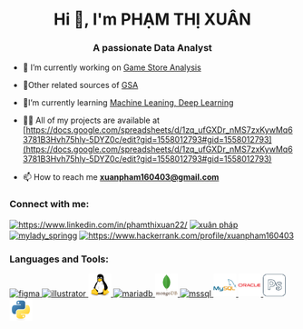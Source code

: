 <h1 align="center">Hi 👋, I'm PHẠM THỊ XUÂN</h1>
<h3 align="center">A passionate Data Analyst</h3>

- 🔭 I’m currently working on [Game Store Analysis](https://www.canva.com/design/DAGULtkc6h8/96cs6tVMS97Bo2_J5TQ1zg/view?utm_content=DAGULtkc6h8&utm_campaign=share_your_design&utm_medium=link&utm_source=shareyourdesignpanel#1)

- 👯Other related sources of [GSA](https://docs.google.com/spreadsheets/d/18LN4Z2X_zFQlc7f43e2fFxk5XdV_C1vDD4xsMg-LQCA/edit?gid=1833268854#gid=1833268854)

- 🤝I’m currently learning [Machine Leaning, Deep Learning](https://drive.google.com/drive/folders/1QYpd5z-GBoItcfsFdSG36gyo0zDXDzJC)

- 👨‍💻 All of my projects are available at [https://docs.google.com/spreadsheets/d/1zq_ufGXDr_nMS7zxKywMq63781B3Hvh75hly-5DYZ0c/edit?gid=1558012793#gid=1558012793](https://docs.google.com/spreadsheets/d/1zq_ufGXDr_nMS7zxKywMq63781B3Hvh75hly-5DYZ0c/edit?gid=1558012793#gid=1558012793)

- 📫 How to reach me **xuanpham160403@gmail.com**

<h3 align="left">Connect with me:</h3>
<p align="left">
<a href="https://linkedin.com/in/https://www.linkedin.com/in/phamthixuan22/" target="blank"><img align="center" src="https://raw.githubusercontent.com/rahuldkjain/github-profile-readme-generator/master/src/images/icons/Social/linked-in-alt.svg" alt="https://www.linkedin.com/in/phamthixuan22/" height="30" width="40" /></a>
<a href="https://fb.com/xuân pháp" target="blank"><img align="center" src="https://raw.githubusercontent.com/rahuldkjain/github-profile-readme-generator/master/src/images/icons/Social/facebook.svg" alt="xuân pháp" height="30" width="40" /></a>
<a href="https://instagram.com/mylady_springg" target="blank"><img align="center" src="https://raw.githubusercontent.com/rahuldkjain/github-profile-readme-generator/master/src/images/icons/Social/instagram.svg" alt="mylady_springg" height="30" width="40" /></a>
<a href="https://www.hackerrank.com/https://www.hackerrank.com/profile/xuanpham160403" target="blank"><img align="center" src="https://raw.githubusercontent.com/rahuldkjain/github-profile-readme-generator/master/src/images/icons/Social/hackerrank.svg" alt="https://www.hackerrank.com/profile/xuanpham160403" height="30" width="40" /></a>
</p>

<h3 align="left">Languages and Tools:</h3>
<p align="left"> <a href="https://www.figma.com/" target="_blank" rel="noreferrer"> <img src="https://www.vectorlogo.zone/logos/figma/figma-icon.svg" alt="figma" width="40" height="40"/> </a> <a href="https://www.adobe.com/in/products/illustrator.html" target="_blank" rel="noreferrer"> <img src="https://www.vectorlogo.zone/logos/adobe_illustrator/adobe_illustrator-icon.svg" alt="illustrator" width="40" height="40"/> </a> <a href="https://www.linux.org/" target="_blank" rel="noreferrer"> <img src="https://raw.githubusercontent.com/devicons/devicon/master/icons/linux/linux-original.svg" alt="linux" width="40" height="40"/> </a> <a href="https://mariadb.org/" target="_blank" rel="noreferrer"> <img src="https://www.vectorlogo.zone/logos/mariadb/mariadb-icon.svg" alt="mariadb" width="40" height="40"/> </a> <a href="https://www.mongodb.com/" target="_blank" rel="noreferrer"> <img src="https://raw.githubusercontent.com/devicons/devicon/master/icons/mongodb/mongodb-original-wordmark.svg" alt="mongodb" width="40" height="40"/> </a> <a href="https://www.microsoft.com/en-us/sql-server" target="_blank" rel="noreferrer"> <img src="https://www.svgrepo.com/show/303229/microsoft-sql-server-logo.svg" alt="mssql" width="40" height="40"/> </a> <a href="https://www.mysql.com/" target="_blank" rel="noreferrer"> <img src="https://raw.githubusercontent.com/devicons/devicon/master/icons/mysql/mysql-original-wordmark.svg" alt="mysql" width="40" height="40"/> </a> <a href="https://www.oracle.com/" target="_blank" rel="noreferrer"> <img src="https://raw.githubusercontent.com/devicons/devicon/master/icons/oracle/oracle-original.svg" alt="oracle" width="40" height="40"/> </a> <a href="https://www.photoshop.com/en" target="_blank" rel="noreferrer"> <img src="https://raw.githubusercontent.com/devicons/devicon/master/icons/photoshop/photoshop-line.svg" alt="photoshop" width="40" height="40"/> </a> <a href="https://www.python.org" target="_blank" rel="noreferrer"> <img src="https://raw.githubusercontent.com/devicons/devicon/master/icons/python/python-original.svg" alt="python" width="40" height="40"/> </a> </p>
